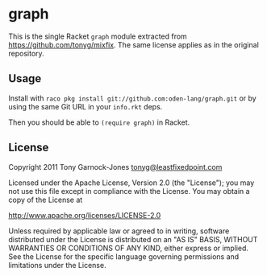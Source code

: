 # graph

This is the single Racket `graph` module extracted from
https://github.com/tonyg/mixfix. The same license
applies as in the original repository.

## Usage

Install with `raco pkg install git://github.com:oden-lang/graph.git` or by
using the same Git URL in your `info.rkt` deps.

Then you should be able to `(require graph)` in Racket.

## License

Copyright 2011 Tony Garnock-Jones <tonyg@leastfixedpoint.com>

Licensed under the Apache License, Version 2.0 (the "License");
you may not use this file except in compliance with the License.
You may obtain a copy of the License at

http://www.apache.org/licenses/LICENSE-2.0

Unless required by applicable law or agreed to in writing, software
distributed under the License is distributed on an "AS IS" BASIS,
WITHOUT WARRANTIES OR CONDITIONS OF ANY KIND, either express or implied.
See the License for the specific language governing permissions and
limitations under the License.
